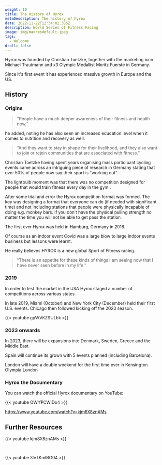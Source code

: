 ```yaml
---
weight: 10
title: The History of Hyrox
metaDescription: The history of hyrox
date: 2022-11-22T12:34:02.385Z
description: World Series of Fitness Racing
image: img/maxresdefault.jpeg
tags:
  - Welcome
draft: false
---
```

Hyrox was f﻿ounded by Christian Toetzke, together with the marketing icon Michael Trautmann and x3 Olympic Medallist Moritz Fuerste in Germany. 

Since it's first event it has experienced massive growth in Europe and the US.

## History

### Origins

> “People have a much deeper awareness of their fitness and health now,” 

he added, noting he has also seen an increased education level when it comes to nutrition and recovery as well. 

> “And they want to stay in shape for their livelihood, and they also want to join or rejoin communities that are associated with fitness.” 

Christian Toetzke having spent years organising mass participant cycling events came across an intriguing piece of research in Germany stating that over 50% of people now say their sport is "working out". 

The lightbulb moment was that there was no competition designed for people that would train fitness every day in the gym .

After some trial and error the Hyrox competition format was formed. The key was designing a format that everyone can do (if needed with significant time) and not including stations that people were physically incapable of doing e.g. monkey bars. If you don't have the physical pulling strength no matter the time you will not be able to get pass the station.

The first ever Hyrox was held in Hamburg, Germany in 2018.

Of course as an indoor event Covid was a large blow to large indoor events business but lessons were learnt.

He really believes HYROX is a new global Sport of Fitness racing.

> “There is an appetite for these kinds of things I am seeing now that I have never seen before in my life.”  

### 2019

In order to test the market in the USA Hyrox staged a number of competitions across various states. 

In late 2019, Miami (October) and New York City (December) held their first U.S. events. Chicago then followed kicking off the 2020 season.

{{< youtube gpWVKZSULbk >}}

### 2023 onwards

In 2023, there will be expansions into Denmark, Sweden, Greece and the Middle East. 

Spain will continue its grown with 5 events planned (including Barcelona).

London will have a double weekend for the first time ever in Kensington Olympia London

### Hyrox the Documentary

You can watch the official Hyrox documentary on YouTube:

{{< youtube OWrfPCWlDo4 >}}

https://www.youtube.com/watch?v=kjm8X8znAMs



## Further Resources

{{< youtube kjm8X8znAMs >}}

<br />

{{< youtube 3leTKmIBG04 >}}